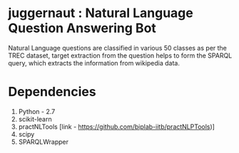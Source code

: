# juggernaut : Natural Language Question Answering Bot
Natural Language questions are classified in various 50 classes as per the TREC dataset, target extraction from the question helps to form the SPARQL query, which extracts the information from wikipedia data.

# Dependencies
1. Python - 2.7
2. scikit-learn
3. practNLTools [link - https://github.com/biplab-iitb/practNLPTools)]
4. scipy
5. SPARQLWrapper
